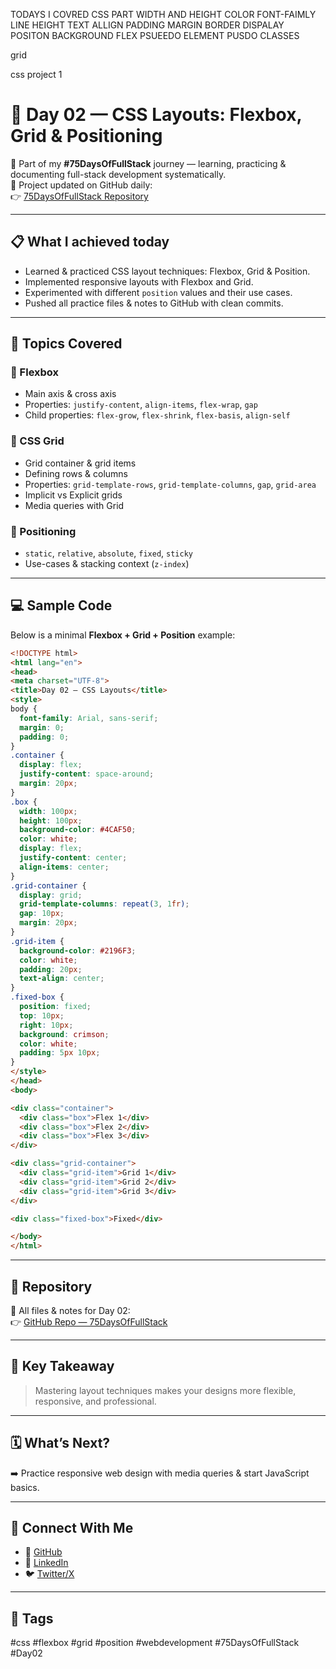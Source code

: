 TODAYS I COVRED CSS PART 
WIDTH AND HEIGHT 
COLOR
FONT-FAIMLY
LINE HEIGHT 
TEXT ALLIGN 
PADDING 
MARGIN
BORDER
DISPALAY
POSITON
BACKGROUND
FLEX
PSUEEDO ELEMENT 
PUSDO CLASSES 

grid

css project 1


# 🚀 Day 02 — CSS Layouts: Flexbox, Grid & Positioning  

📅 Part of my **#75DaysOfFullStack** journey — learning, practicing & documenting full-stack development systematically.  
📁 Project updated on GitHub daily:  
👉 [75DaysOfFullStack Repository](https://github.com/Maheshkrsaw/75DaysOfFullStack)

---

## 📋 What I achieved today
- Learned & practiced CSS layout techniques: Flexbox, Grid & Position.
- Implemented responsive layouts with Flexbox and Grid.
- Experimented with different `position` values and their use cases.
- Pushed all practice files & notes to GitHub with clean commits.

---

## 📘 Topics Covered

### 🎨 Flexbox
- Main axis & cross axis
- Properties: `justify-content`, `align-items`, `flex-wrap`, `gap`
- Child properties: `flex-grow`, `flex-shrink`, `flex-basis`, `align-self`

### 🎨 CSS Grid
- Grid container & grid items
- Defining rows & columns
- Properties: `grid-template-rows`, `grid-template-columns`, `gap`, `grid-area`
- Implicit vs Explicit grids
- Media queries with Grid

### 🎨 Positioning
- `static`, `relative`, `absolute`, `fixed`, `sticky`
- Use-cases & stacking context (`z-index`)

---

## 💻 Sample Code
Below is a minimal **Flexbox + Grid + Position** example:  

```html
<!DOCTYPE html>
<html lang="en">
<head>
<meta charset="UTF-8">
<title>Day 02 — CSS Layouts</title>
<style>
body {
  font-family: Arial, sans-serif;
  margin: 0;
  padding: 0;
}
.container {
  display: flex;
  justify-content: space-around;
  margin: 20px;
}
.box {
  width: 100px;
  height: 100px;
  background-color: #4CAF50;
  color: white;
  display: flex;
  justify-content: center;
  align-items: center;
}
.grid-container {
  display: grid;
  grid-template-columns: repeat(3, 1fr);
  gap: 10px;
  margin: 20px;
}
.grid-item {
  background-color: #2196F3;
  color: white;
  padding: 20px;
  text-align: center;
}
.fixed-box {
  position: fixed;
  top: 10px;
  right: 10px;
  background: crimson;
  color: white;
  padding: 5px 10px;
}
</style>
</head>
<body>

<div class="container">
  <div class="box">Flex 1</div>
  <div class="box">Flex 2</div>
  <div class="box">Flex 3</div>
</div>

<div class="grid-container">
  <div class="grid-item">Grid 1</div>
  <div class="grid-item">Grid 2</div>
  <div class="grid-item">Grid 3</div>
</div>

<div class="fixed-box">Fixed</div>

</body>
</html>
```

---

## 🔗 Repository
📁 All files & notes for Day 02:  
👉 [GitHub Repo — 75DaysOfFullStack](https://github.com/Maheshkrsaw/75DaysOfFullStack)

---

## 🧠 Key Takeaway
> Mastering layout techniques makes your designs more flexible, responsive, and professional.

---

## 🗓️ What’s Next?
➡️ Practice responsive web design with media queries & start JavaScript basics.

---

## 🙌 Connect With Me
- 🐙 [GitHub](https://github.com/Maheshkrsaw)  
- 💼 [LinkedIn](https://www.linkedin.com/in/maheshmahi07/)  
- 🐦 [Twitter/X](https://x.com/kumarMahesh9304)

---

## 📌 Tags
#css #flexbox #grid #position #webdevelopment #75DaysOfFullStack #Day02
